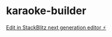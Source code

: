 # karaoke-builder

[Edit in StackBlitz next generation editor ⚡️](https://stackblitz.com/~/github.com/vikas-msconsultant/karaoke-builder)